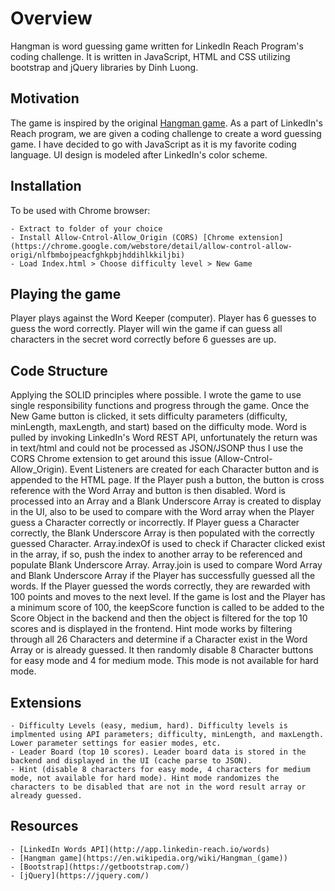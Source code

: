 # Overview

Hangman is word guessing game written for LinkedIn Reach Program's coding challenge. It is written in JavaScript, HTML and CSS utilizing bootstrap and jQuery libraries by Dinh Luong.

## Motivation

The game is inspired by the original [Hangman game](https://en.wikipedia.org/wiki/Hangman_(game)). As a part of LinkedIn's Reach program, we are given a coding challenge to create a word guessing game. I have decided to go with JavaScript as it is my favorite coding language. UI design is modeled after LinkedIn's color scheme. 

## Installation

To be used with Chrome browser:

```
- Extract to folder of your choice
- Install Allow-Cntrol-Allow_Origin (CORS) [Chrome extension](https://chrome.google.com/webstore/detail/allow-control-allow-origi/nlfbmbojpeacfghkpbjhddihlkkiljbi)
- Load Index.html > Choose difficulty level > New Game
```

## Playing the game

Player plays against the Word Keeper (computer). Player has 6 guesses to guess the word correctly. 
Player will win the game if can guess all characters in the secret word correctly before 6 guesses are up.

## Code Structure

Applying the SOLID principles where possible. I wrote the game to use single responsibility functions and progress through 
the game. Once the New Game button is clicked, it sets difficulty parameters (difficulty, minLength, maxLength, and start) 
based on the difficulty mode. 
Word is pulled by invoking LinkedIn's Word REST API, unfortunately the return was in text/html and could not be processed
as JSON/JSONP thus I use the CORS Chrome extension to get around this issue (Allow-Cntrol-Allow_Origin). 
Event Listeners are created for each Character button and is appended to the HTML page. If the Player push a button, the
button is cross reference with the Word Array and button is then disabled.
Word is processed into an Array and a Blank Underscore Array is created to display in the UI, also to be used to compare 
with the Word array when the Player guess a Character correctly or incorrectly. If Player guess a Character correctly, 
the Blank Underscore Array is then populated with the correctly guessed Character.
Array.indexOf is used to check if Character clicked exist in the array, if so, push the index to another array to be
referenced and populate Blank Underscore Array. Array.join is used to compare Word Array and Blank Underscore Array 
if the Player has successfully guessed all the words.
If the Player guessed the words correctly, they are rewarded with 100 points and moves to the next level. If the game
is lost and the Player has a minimum score of 100, the keepScore function is called to be added to the Score Object
in the backend and then the object is filtered for the top 10 scores and is displayed in the frontend.
Hint mode works by filtering through all 26 Characters and determine if a Character exist in the Word Array or is
already guessed. It then randomly disable 8 Character buttons for easy mode and 4 for medium mode. This mode is not
available for hard mode. 


## Extensions

```
- Difficulty Levels (easy, medium, hard). Difficulty levels is implmented using API parameters; difficulty, minLength, and maxLength. Lower parameter settings for easier modes, etc.
- Leader Board (top 10 scores). Leader board data is stored in the backend and displayed in the UI (cache parse to JSON).
- Hint (disable 8 characters for easy mode, 4 characters for medium mode, not available for hard mode). Hint mode randomizes the characters to be disabled that are not in the word result array or already guessed.
```

## Resources

```
- [LinkedIn Words API](http://app.linkedin-reach.io/words)
- [Hangman game](https://en.wikipedia.org/wiki/Hangman_(game))
- [Bootstrap](https://getbootstrap.com/)
- [jQuery](https://jquery.com/)
```
